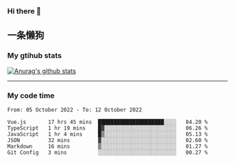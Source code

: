 ### Hi there 👋

## 一条懒狗
<!--
**kiss-me-quickly/kiss-me-quickly** is a ✨ _special_ ✨ repository because its `README.md` (this file) appears on your GitHub profile.

Here are some ideas to get you started:

- 🔭 I’m currently working on ...
- 🌱 I’m currently learning ...
- 👯 I’m looking to collaborate on ...
- 🤔 I’m looking for help with ...
- 💬 Ask me about ...
- 📫 How to reach me: ...
- 😄 Pronouns: ...
- ⚡ Fun fact: ...
-->


### My gtihub stats

[![Anurag's github stats](https://github-readme-stats.vercel.app/api?username=kiss-me-quickly)](https://github.com/anuraghazra/github-readme-stats)

***

### My code time

<!--START_SECTION:waka-->

```text
From: 05 October 2022 - To: 12 October 2022

Vue.js       17 hrs 45 mins  █████████████████████░░░░   84.20 %
TypeScript   1 hr 19 mins    █▓░░░░░░░░░░░░░░░░░░░░░░░   06.26 %
JavaScript   1 hr 4 mins     █▒░░░░░░░░░░░░░░░░░░░░░░░   05.13 %
JSON         32 mins         ▓░░░░░░░░░░░░░░░░░░░░░░░░   02.60 %
Markdown     16 mins         ▒░░░░░░░░░░░░░░░░░░░░░░░░   01.27 %
Git Config   3 mins          ░░░░░░░░░░░░░░░░░░░░░░░░░   00.27 %
```

<!--END_SECTION:waka-->
